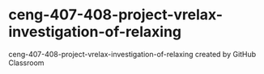 # ceng-407-408-project-vrelax-investigation-of-relaxing
ceng-407-408-project-vrelax-investigation-of-relaxing created by GitHub Classroom
